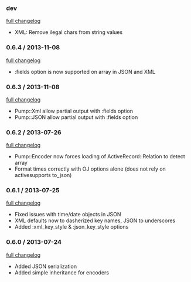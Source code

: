 ### dev

[full changelog](http://github.com/yolk/pump/compare/v0.6.4...master)

* XML: Remove ilegal chars from string values

### 0.6.4 / 2013-11-08

[full changelog](http://github.com/yolk/valvat/compare/v0.6.3...v0.6.4)

* :fields option is now supported on array in JSON and XML

### 0.6.3 / 2013-11-08

[full changelog](http://github.com/yolk/valvat/compare/v0.6.2...v0.6.3)

* Pump::Xml allow partial output with :fields option
* Pump::JSON allow partial output with :fields option

### 0.6.2 / 2013-07-26

[full changelog](http://github.com/yolk/valvat/compare/v0.6.1...v0.6.2)

* Pump::Encoder now forces loading of ActiveRecord::Relation to detect array
* Format times correctly with OJ options alone (does not rely on activesupports to_json)

### 0.6.1 / 2013-07-25

[full changelog](http://github.com/yolk/valvat/compare/v0.6.0...v0.6.1)

* Fixed issues with time/date objects in JSON
* XML defaults now to dasherized key names, JSON to underscores
* Added :xml_key_style & :json_key_style options

### 0.6.0 / 2013-07-24

[full changelog](http://github.com/yolk/valvat/compare/v0.5.1...v0.6.0)

* Added JSON serialization
* Added simple inheritance for encoders